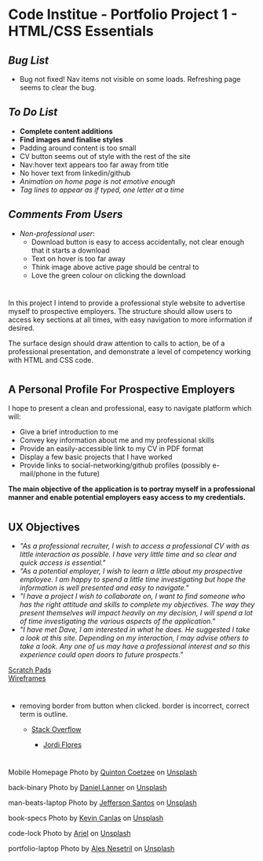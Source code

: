 # Code Institue - Portfolio Project 1 - HTML/CSS Essentials
## ***Bug List***
- Bug not fixed! Nav items not visible on some loads. Refreshing page seems to clear the bug.

## ***To Do List***
- **Complete content additions**
- **Find images and finalise styles**
- Padding around content is too small
- CV button seems out of style with the rest of the site
- Nav:hover text appears too far away from title
- No hover text from linkedin/github
- *Animation on home page is not emotive enough*
- *Tag lines to appear as if typed, one letter at a time*

## ***Comments From Users***
- *Non-professional user*:
    - Download button is easy to access accidentally, not clear enough that it starts a download
    - Text on hover is too far away
    - Think image above active page should be central to 
    - Love the green colour on clicking the download

#
In this project I intend to provide a professional style website to advertise myself to prospective employers.  The structure should allow users to access key sections at all times, with easy navigation to more information if desired.

The surface design should draw attention to calls to action, be of a professional presentation, and demonstrate a level of competency working with HTML and CSS code.
 
#
## A Personal Profile For Prospective Employers

I hope to present a clean and professional, easy to navigate platform which will:
- Give a brief introduction to me
- Convey key information about me and my professional skills
- Provide an easily-accessible link to my CV in PDF format
- Display a few basic projects that I have worked
- Provide links to social-networking/github profiles (possibly e-mail/phone in the future)

**The main objective of the application is to portray myself in a professional manner and enable potential employers easy access to my credentials.**
#
## UX Objectives
- *"As a professional recruiter, I wish to access a professional CV with as little interaction as possible.  I have very little time and so clear and quick access is essential."*
- *"As a potential employer, I wish to learn a little about my prospective employee. I am happy to spend a little time investigating but hope the information is well presented and easy to navigate."*
- *"I have a project I wish to collaborate on, I want to find someone who has the right attitude and skills to complete my objectives.  The way they present themselves will impact heavily on my decision, I will spend a lot of time investigating the various aspects of the application."*
- *"I have met Dave, I am interested in what he does.  He suggested I take a look at this site.  Depending on my interaction, I may advise others to take a look.  Any one of us may have a professional interest and so this experience could open doors to future prospects."*

[Scratch Pads](assets/prep/filler.txt)\
[Wireframes](assets/prep/filler.txt)
#
<!-- code credits -->
- removing border from button when clicked.  border is incorrect, correct term is outline.
    - [Stack Overflow](https://stackoverflow.com/questions/39524688/how-to-remove-the-focus-border-of-button-when-click/39524745)

        - [Jordi Flores](https://stackoverflow.com/users/6503739/jordi-flores?tab=profile)
#
<!-- photo credits -->
Mobile Homepage Photo by [Quinton Coetzee](https://unsplash.com/@quincoetzee?utm_source=unsplash&utm_medium=referral&utm_content=creditCopyText) on [Unsplash](https://unsplash.com/s/photos/keyboard-code?utm_source=unsplash&utm_medium=referral&utm_content=creditCopyText)


back-binary
Photo by [Daniel Lanner](https://unsplash.com/@daniellanner?utm_source=unsplash&utm_medium=referral&utm_content=creditCopyText) on [Unsplash](https://unsplash.com/s/photos/code?utm_source=unsplash&utm_medium=referral&utm_content=creditCopyText)
  
man-beats-laptop
Photo by <a href="https://unsplash.com/@jefflssantos?utm_source=unsplash&utm_medium=referral&utm_content=creditCopyText">Jefferson Santos</a> on <a href="https://unsplash.com/s/photos/code?utm_source=unsplash&utm_medium=referral&utm_content=creditCopyText">Unsplash</a>
  
book-specs
Photo by <a href="https://unsplash.com/@kvncnls?utm_source=unsplash&utm_medium=referral&utm_content=creditCopyText">Kevin Canlas</a> on <a href="https://unsplash.com/s/photos/code?utm_source=unsplash&utm_medium=referral&utm_content=creditCopyText">Unsplash</a>
  
code-lock
Photo by <a href="https://unsplash.com/@arielbesagar?utm_source=unsplash&utm_medium=referral&utm_content=creditCopyText">Ariel</a> on <a href="https://unsplash.com/s/photos/code-lock?utm_source=unsplash&utm_medium=referral&utm_content=creditCopyText">Unsplash</a>

portfolio-laptop
Photo by <a href="https://unsplash.com/@alesnesetril?utm_source=unsplash&utm_medium=referral&utm_content=creditCopyText">Ales Nesetril</a> on <a href="https://unsplash.com/s/photos/technology?utm_source=unsplash&utm_medium=referral&utm_content=creditCopyText">Unsplash</a>
  
  